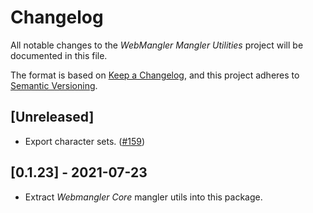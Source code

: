 # Changelog

All notable changes to the _WebMangler Mangler Utilities_ project will be
documented in this file.

The format is based on [Keep a Changelog], and this project adheres to [Semantic
Versioning].

## [Unreleased]

- Export character sets. ([#159])

## [0.1.23] - 2021-07-23

- Extract _Webmangler Core_ mangler utils into this package.

[#159]: https://github.com/ericcornelissen/webmangler/pull/159
[keep a changelog]: https://keepachangelog.com/en/1.0.0/ "Keep a CHANGELOG"
[semantic versioning]: https://semver.org/spec/v2.0.0.html "Semantic versioning"
